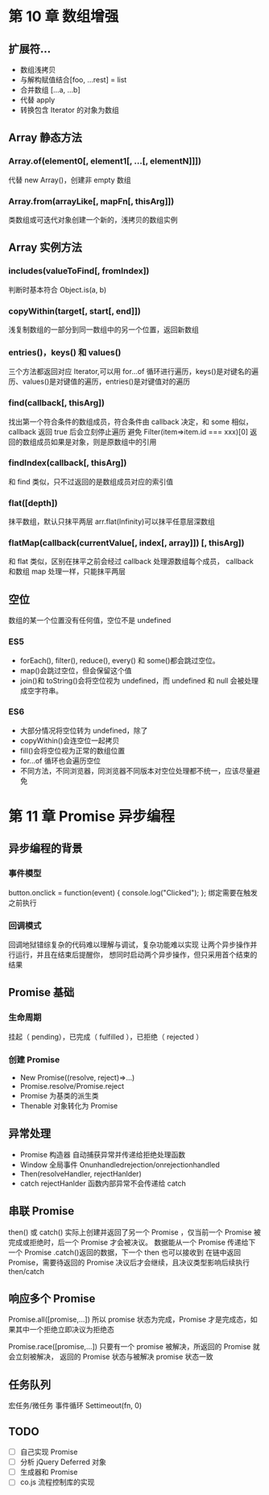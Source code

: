 # 第 10 章 数组增强

## 扩展符…

- 数组浅拷贝
- 与解构赋值结合[foo, …rest] = list
- 合并数组 […a, …b]
- 代替 apply
- 转换包含 Iterator 的对象为数组

## Array 静态方法

### Array.of(element0[, element1[, ...[, elementN]]])

代替 new Array()，创建非 empty 数组

### Array.from(arrayLike[, mapFn[, thisArg]])

类数组或可迭代对象创建一个新的，浅拷贝的数组实例

## Array 实例方法

### includes(valueToFind[, fromIndex])

判断时基本符合 Object.is(a, b)

### copyWithin(target[, start[, end]])

浅复制数组的一部分到同一数组中的另一个位置，返回新数组

### entries()，keys() 和 values()

三个方法都返回对应 Iterator,可以用 for...of 循环进行遍历，keys()是对键名的遍历、values()是对键值的遍历，entries()是对键值对的遍历

### find(callback[, thisArg])

找出第一个符合条件的数组成员，符合条件由 callback 决定，和 some 相似，callback 返回 true 后会立刻停止遍历
避免 Filter(item=>item.id === xxx)[0]
返回的数组成员如果是对象，则是原数组中的引用

### findIndex(callback[, thisArg])

和 find 类似，只不过返回的是数组成员对应的索引值

### flat([depth])

抹平数组，默认只抹平两层 arr.flat(Infinity)可以抹平任意层深数组

### flatMap(callback(currentValue[, index[, array]]) [, thisArg])

和 flat 类似，区别在抹平之前会经过 callback 处理源数组每个成员， callback 和数组 map 处理一样，只能抹平两层

## 空位

数组的某一个位置没有任何值，空位不是 undefined

### ES5

- forEach(), filter(), reduce(), every() 和 some()都会跳过空位。
- map()会跳过空位，但会保留这个值
- join()和 toString()会将空位视为 undefined，而 undefined 和 null 会被处理成空字符串。

### ES6

- 大部分情况将空位转为 undefined，除了
- copyWithin()会连空位一起拷贝
- fill()会将空位视为正常的数组位置
- for...of 循环也会遍历空位
- 不同方法，不同浏览器，同浏览器不同版本对空位处理都不统一，应该尽量避免

# 第 11 章 Promise 异步编程

## 异步编程的背景

### 事件模型

button.onclick = function(event) { console.log("Clicked"); };
绑定需要在触发之前执行

### 回调模式

回调地狱错综复杂的代码难以理解与调试，复杂功能难以实现
让两个异步操作并行运行，并且在结束后提醒你，
想同时启动两个异步操作，但只采用首个结束的结果

## Promise 基础

### 生命周期

挂起（ pending），已完成（ fulfilled ），已拒绝（ rejected ）

### 创建 Promise

- New Promise((resolve, reject)=>…)
- Promise.resolve/Promise.reject
- Promise 为基类的派生类
- Thenable 对象转化为 Promise

## 异常处理

- Promise 构造器
  自动捕获异常并传递给拒绝处理函数
- Window 全局事件
  Onunhandledrejection/onrejectionhandled
- Then(resolveHandler, rejectHanlder)
- catch rejectHanlder 函数内部异常不会传递给 catch

## 串联 Promise

then() 或 catch() 实际上创建并返回了另一个 Promise ，仅当前一个 Promise 被完成或拒绝时，后一个 Promise 才会被决议。
数据能从一个 Promise 传递给下一个 Promise
.catch()返回的数据，下一个 then 也可以接收到
在链中返回 Promise，需要待返回的 Promise 决议后才会继续，且决议类型影响后续执行 then/catch

## 响应多个 Promise

Promise.all([promise,…])
所以 promise 状态为完成，Promise 才是完成态，如果其中一个拒绝立即决议为拒绝态

Promise.race([promise,…])
只要有一个 promise 被解决，所返回的 Promise 就会立刻被解决，
返回的 Promise 状态与被解决 promise 状态一致

## 任务队列

宏任务/微任务
事件循环
Settimeout(fn, 0)

## TODO

- [ ] 自己实现 Promise
- [ ] 分析 jQuery Deferred 对象
- [ ] 生成器和 Promise
- [ ] co.js 流程控制库的实现
